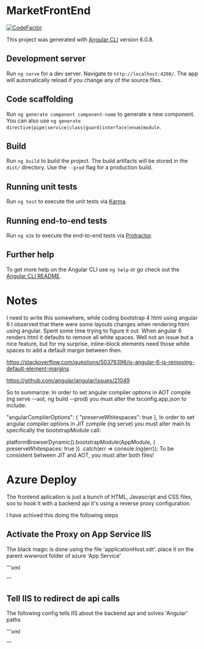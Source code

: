 # MarketFrontEnd

[![CodeFactor](https://www.codefactor.io/repository/github/jlagedo/marketfrontend/badge)](https://www.codefactor.io/repository/github/jlagedo/marketfrontend)

This project was generated with [Angular CLI](https://github.com/angular/angular-cli) version 6.0.8.

## Development server

Run `ng serve` for a dev server. Navigate to `http://localhost:4200/`. The app will automatically reload if you change any of the source files.

## Code scaffolding

Run `ng generate component component-name` to generate a new component. You can also use `ng generate directive|pipe|service|class|guard|interface|enum|module`.

## Build

Run `ng build` to build the project. The build artifacts will be stored in the `dist/` directory. Use the `--prod` flag for a production build.

## Running unit tests

Run `ng test` to execute the unit tests via [Karma](https://karma-runner.github.io).

## Running end-to-end tests

Run `ng e2e` to execute the end-to-end tests via [Protractor](http://www.protractortest.org/).

## Further help

To get more help on the Angular CLI use `ng help` or go check out the [Angular CLI README](https://github.com/angular/angular-cli/blob/master/README.md).

# Notes
I need to write this somewhere, while coding bootstrap 4 html using angular 6 I observed that there were some layouts changes when rendering html using angular. Spent some time trying to figure it out.
When angular 6 renders html it defaults to remove all white spaces. Well not an issue but a nice feature, but for my surprise, inline-block elements need those white spaces to add a default margin between then.

https://stackoverflow.com/questions/50376396/is-angular-6-is-removing-default-element-margins

https://github.com/angular/angular/issues/21049

So to summarize:
In order to set angular compiler options in AOT compile (ng serve --aot, ng build --prod) you must alter the tsconfig.app.json to include:

  "angularCompilerOptions": {
    "preserveWhitespaces": true
  },
In order to set angular compiler options in JIT compile (ng serve) you must alter main.ts specifically the bootstrapModule call:

  platformBrowserDynamic().bootstrapModule(AppModule, {
    preserveWhitespaces: true
  })
  .catch(err => console.log(err));
To be consistent between JIT and AOT, you must alter both files!

# Azure Deploy

The frontend aplication is just a bunch of HTML, Javascript and CSS files, soo to hook it with a backend api it's using a reverse proxy configuration.

I have achived this doing the following steps

## Activate the Proxy on App Service IIS

The black magic is done using the file 'applicationHost.xdt'. place it on the parent wwwroot folder of azure 'App Service'

'''xml
  <?xml version="1.0"?>
  <configuration xmlns:xdt="http://schemas.microsoft.com/XML-Document-Transform">
      <system.webServer>
          <proxy xdt:Transform="InsertIfMissing" enabled="true" preserveHostHeader="false" 
          reverseRewriteHostInResponseHeaders="false" />
      </system.webServer>
  </configuration>
'''

## Tell IIS to redirect de api calls

The following config tells IIS about the backend api and solves 'Angular' paths

'''xml
  <?xml version="1.0"?>
  <configuration>
    <system.webServer>
      <staticContent>
        <remove fileExtension=".woff"/>
        <mimeMap fileExtension=".woff" mimeType="application/font-woff" />
        <mimeMap fileExtension=".woff2" mimeType="font/woff2" />
      </staticContent>
      <rewrite>
        <rewriteMaps>
          <rewriteMap name="^(.*)$" />
        </rewriteMaps>
        <rules>
          <rule name="redirect all requests" stopProcessing="true">
            <match url="^(.*)$" />
            <conditions logicalGrouping="MatchAll">
              <add input="{REQUEST_URI}" pattern="/api_task(.*)$" negate="true" />
              <add input="{REQUEST_FILENAME}" matchType="IsFile" negate="true" />
            </conditions>
            <action type="Rewrite" url="/index.html" />
          </rule>
          <rule name="ProxyAdmin" stopProcessing="true">
            <match url="api_task(.*)" />
            <action type="Rewrite" url="https://api.azurewebsites.net/{R:1}" 
              logRewrittenUrl="false" />
          </rule>
        </rules>
      </rewrite>
    </system.webServer>
  </configuration>
'''
